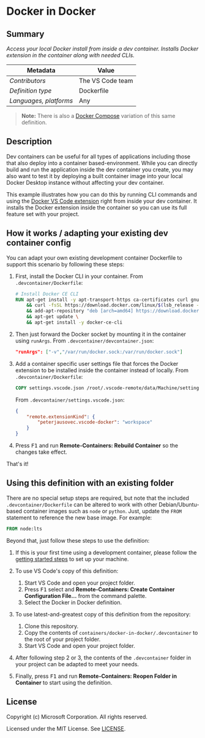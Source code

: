 # Docker in Docker

## Summary

*Access your local Docker install from inside a dev container. Installs Docker extension in the container along with needed CLIs.*

| Metadata | Value |  
|----------|-------|
| *Contributors* | The VS Code team |
| *Definition type* | Dockerfile |
| *Languages, platforms* | Any |

> **Note:** There is also a [Docker Compose](../docker-in-docker-compose) variation of this same definition.

## Description

Dev containers can be useful for all types of applications including those that also deploy into a container based-environment. While you can directly build and run the application inside the dev container you create, you may also want to test it by deploying a built container image into your local Docker Desktop instance without affecting your dev container.

This example illustrates how you can do this by running CLI commands and using the [Docker VS Code extension](https://marketplace.visualstudio.com/items?itemName=PeterJausovec.vscode-docker) right from inside your dev container. It installs the Docker extension inside the container so you can use its full feature set with your project.

## How it works / adapting your existing dev container config

You can adapt your own existing development container Dockerfile to support this scenario by following these steps:

1. First, install the Docker CLI in your container. From `.devcontainer/Dockerfile`:

    ```Dockerfile
    # Install Docker CE CLI
    RUN apt-get install -y apt-transport-https ca-certificates curl gnupg-agent software-properties-common lsb-release \
        && curl -fsSL https://download.docker.com/linux/$(lsb_release -is | tr '[:upper:]' '[:lower:]')/gpg | apt-key add - 2>/dev/null \
        && add-apt-repository "deb [arch=amd64] https://download.docker.com/linux/$(lsb_release -is | tr '[:upper:]' '[:lower:]') $(lsb_release -cs) stable" \
        && apt-get update \
        && apt-get install -y docker-ce-cli

    ```

2. Then just forward the Docker socket by mounting it in the container using `runArgs`. From `.devcontainer/devcontainer.json`:

    ```json
    "runArgs": ["-v","/var/run/docker.sock:/var/run/docker.sock"]
    ```

3. Add a container specific user settings file that forces the Docker extension to be installed inside the container instead of locally. From `.devcontainer/Dockerfile`:

    ```Dockerfile
    COPY settings.vscode.json /root/.vscode-remote/data/Machine/settings.json
    ```

    From `.devcontainer/settings.vscode.json`:

    ```json
    {
        "remote.extensionKind": {
            "peterjausovec.vscode-docker": "workspace"
        }
    }
    ```

4. Press <kbd>F1</kbd> and run **Remote-Containers: Rebuild Container** so the changes take effect.

That's it!

## Using this definition with an existing folder

There are no special setup steps are required, but note that the included `.devcontainer/Dockerfile` can be altered to work with other Debian/Ubuntu-based container images such as `node` or `python`. Just, update the `FROM` statement to reference the new base image. For example:

```Dockerfile
FROM node:lts
```

Beyond that, just follow these steps to use the definition:

1. If this is your first time using a development container, please follow the [getting started steps](https://aka.ms/vscode-remote/containers/getting-started) to set up your machine.

2. To use VS Code's copy of this definition:
   1. Start VS Code and open your project folder.
   2. Press <kbd>F1</kbd> select and **Remote-Containers: Create Container Configuration File...** from the command palette.
   3. Select the Docker in Docker definition.

3. To use latest-and-greatest copy of this definition from the repository:
   1. Clone this repository.
   2. Copy the contents of `containers/docker-in-docker/.devcontainer` to the root of your project folder.
   3. Start VS Code and open your project folder.

4. After following step 2 or 3, the contents of the `.devcontainer` folder in your project can be adapted to meet your needs.

5. Finally, press <kbd>F1</kbd> and run **Remote-Containers: Reopen Folder in Container** to start using the definition.

## License

Copyright (c) Microsoft Corporation. All rights reserved.

Licensed under the MIT License. See [LICENSE](https://github.com/Microsoft/vscode-dev-containers/blob/master/LICENSE).
